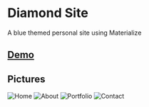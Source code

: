 # Diamond Site
A blue themed personal site using Materialize

## [Demo](https://sites.maattah.pw/diamond-site)

## Pictures

![Home](http://i.imgur.com/WuEUdzu.png)
![About](http://i.imgur.com/kP1Q93D.png)
![Portfolio](http://i.imgur.com/g1uQFzh.png)
![Contact](http://i.imgur.com/X9xhf5f.png)
